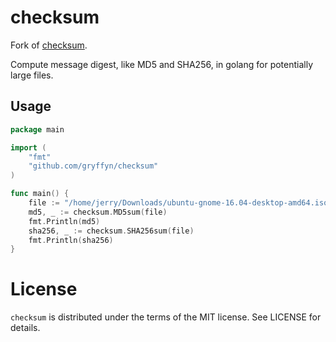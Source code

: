 checksum
==

Fork of [checksum](https://github.com/codingsince1985/checksum).

Compute message digest, like MD5 and SHA256, in golang for potentially large files.

Usage
--
```go
package main

import (
	"fmt"
	"github.com/gryffyn/checksum"
)

func main() {
	file := "/home/jerry/Downloads/ubuntu-gnome-16.04-desktop-amd64.iso"
	md5, _ := checksum.MD5sum(file)
	fmt.Println(md5)
	sha256, _ := checksum.SHA256sum(file)
	fmt.Println(sha256)
}
```

License
==
`checksum` is distributed under the terms of the MIT license. See LICENSE for details.
